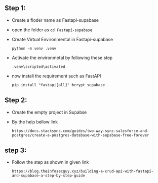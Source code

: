 ## Step 1:
- Create a floder name as Fastapi-supabase
- open the folder as `cd Fastapi-supabase`
- Create Virtual Environmental in Fastapi-supabase
  
  `python -m venv .venv`
- Activate the environmetal by following these step

  `.venv\scripted\activated`
- now install the requirement such as FastAPI

  `pip install "fastapi[all]" bcrypt supabase`

## Step 2:
- Create the empty project in Supabse
- By the help bellow link 

  `https://docs.stacksync.com/guides/two-way-sync-salesforce-and-postgres/create-a-postgres-database-with-supabase-free-forever`

## step 3:
- Follow the step as shown in given link

  `https://blog.theinfosecguy.xyz/building-a-crud-api-with-fastapi-and-supabase-a-step-by-step-guide` 
